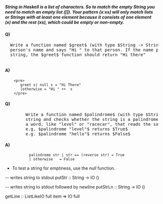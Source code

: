 <h5> String in Haskell is a list of characters. So to match the empty String you need to match an empty list ([]). 
   Your pattern (x:xs) will only match lists or Strings with at least one element because it consists of one element (x) and the rest (xs), which could be empty or non-empty.</h5>

 #### Q)
 
 <pre>
  Write a function named $greet$ (with type $String -> String$ ) that takes a
  person's name and says "Hi " to that person. If the name provided is an empty
  string, the $greet$ function should return "Hi there"  
  </pre>

#### A)
        <pre>
           greet s| null s = "Hi There"
           |otherwise = "Hi " ++  s
        </pre>
#### Q)
 <pre>
        Write a function named $palindrome$ (with type $String -> Bool$) that takes a
        string and checks whether the string is a palindrome or not. (A palindrome is
        a word, like "level" or "racecar", that reads the same forward or backward.)
        e.g. $palindrome "level"$ returns $True$
        e.g. $palindrome "hello"$ returns $False$
</pre>

#### A)

               palindrome str | str == (reverse str) = True
               | otherwise   = False



- To test a string for emptiness, use the $null$ function.

-- writes string to stdout
    putStr :: String -> IO ()

-- writes string to stdout followed by newline
     putStrLn :: String -> IO ()
     
getLine :: ListLikeIO full item => IO full
